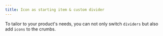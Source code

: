 ```yaml
---
title: Icon as starting item & custom divider
---
```


To tailor to your product's needs, you can not only switch `dividers` but also add `icons` to the crumbs.
